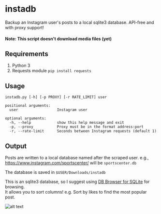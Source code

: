 # instadb  
Backup an Instagram user's posts to a local sqlite3 database. API-free and with proxy support!  

#### Note: This script doesn't download media files (yet)

## Requirements
1. Python 3
2. Requests module `pip install requests`  

## Usage
```
instadb.py [-h] [-p PROXY] [-r RATE_LIMIT] user

positional arguments:
  user                  Instagram user

optional arguments:
  -h, --help            show this help message and exit
  -p, --proxy           Proxy must be in the format address:port
  -r, --rate-limit      Seconds between Instagram requests (default 1)
```  

## Output  
Posts are written to a local database named after the scraped user. e.g.,  
https://www.instagram.com/sportscenter/ will be `sportscenter.db`  

The database is saved in `$USER/Downloads/instadb`  

This is an sqlite3 database, so I suggest using [DB Browser for SQLite](http://sqlitebrowser.org/) for browsing.  
It allows you to sort columns! e.g. Sort by likes to find the most popular post.  

![alt text](https://i.imgur.com/wA8frS2.png)
